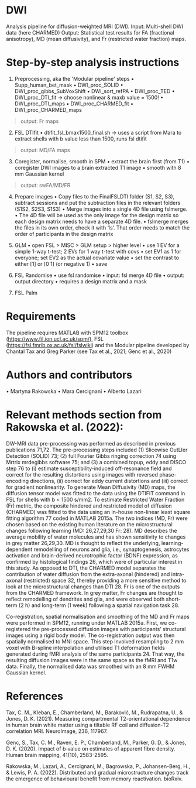 # DWI
Analysis pipeline for diffusion-weighted MRI (DWI). 
Input: Multi-shell DWI data (here CHARMED)
Output: Statistical test results for FA (fractional anisotropy), MD (mean diffusivity), and Fr (restricted water fraction) maps. 

# Step-by-step analysis instructions

1. Preprocessing, aka the 'Modular pipeline' steps
• Supp_human_bet_mask
• DWI_proc_SOLID
• DWI_proc_gibbs_SubVoxShift
• DWI_sort_refPA
• DWI_proc_TED
• DWI_proc_DTI_fit -> choose nonlinear & maxb value = 1500!
• DWI_proc_DTI_maps
• DWI_proc_CHARMED_fit
• DWI_proc_CHARMED_maps
> output: Fr maps

2. FSL DTIfit
• dtifit_fsl_bmax1500_final.sh -> uses a script from Mara to extract shells with b value less than 1500, runs fsl dtifit
> output: MD/FA maps

3. Coregister, normalise, smooth in SPM
• extract the brain first (from T1) 
• coregister DWI images to a brain extracted T1 image
• smooth with 8 mm Gaussian kernel
> output: swFA/MD/FR

4. Prepare images
• Copy files to the FinalFSLDTI folder (S1, S2, S3), subtract sessions and put the subtraction files in the relevant folders (S1S2, S2S3, S1S3)
• Merge images into a single 4D file using fslmerge.
• The 4D file will be used as the only image for the design matrix so each design matrix needs to have a separate 4D file.
• fslmerge merges the files in its own order, check it with ‘ls’. That order needs to match the order of participants in the design matrix

7. GLM
• open FSL > MISC > GLM setup > higher level
• use 1 EV for a simple 1-way t-test; 2 EVs for 1 way t-test with covs
• set EV1 as 1 for everyone; set EV2 as the actual covariate value
• set the contrast to either [1] or [0 1] (or negative 1)
• save

8. FSL Randomise
• use fsl randomise
• input: fsl merge 4D file
• output: output directory
• requires a design matrix and a mask

9. FSL Palm 


# Requirements

The pipeline requires MATLAB with SPM12 toolbox (https://www.fil.ion.ucl.ac.uk/spm/), FSL (https://fsl.fmrib.ox.ac.uk/fsl/fslwiki) and the Modular pipeline developed by Chantal Tax and Greg Parker (see Tax et al., 2021; Genc et al., 2020)

# Authors and contributors
• Martyna Rakowska
• Mara Cercignani
• Alberto Lazari

# Relevant methods section from Rakowska et al. (2022):

DW-MRI data pre-processing was performed as described in previous publications 71,72. The pre-processing steps included (1) Slicewise OutLIer Detection (SOLID) 73; (2) full Fourier Gibbs ringing correction 74 using Mrtrix mrdegibbs software 75; and (3) a combined topup, eddy and DISCO step 76 to (i) estimate susceptibility-induced off-resonance field and correct for the resulting distortions using images with reversed phase-encoding directions, (ii) correct for eddy current distortions and (iii) correct for gradient nonlinearity. To generate Mean Diffusivity (MD) maps, the diffusion tensor model was fitted to the data using the DTIFIT command in FSL for shells with b < 1500 s/mm2. To estimate Restricted Water Fraction (Fr) metric, the composite hindered and restricted model of diffusion (CHARMED) was fitted to the data using an in-house non-linear least square fitting algorithm 77 coded in MATLAB 2015a. The two indices (MD, Fr) were chosen based on the existing human literature on the microstructural changes following learning (MD: 26,27,29,30 Fr: 28). MD describes the average mobility of water molecules and has shown sensitivity to changes in grey matter 26,29,30. MD is thought to reflect the underlying, learning-dependent remodelling of neurons and glia, i.e., synaptogenesis, astrocytes activation and brain-derived neurotrophic factor (BDNF) expression, as confirmed by histological findings 26, which were of particular interest in this study. As opposed to DTI, the CHARMED model separates the contribution of water diffusion from the extra-axonal (hindered) and intra-axonal (restricted) space 32, thereby providing a more sensitive method to look at the microstructural changes than DTI 28. Fr is one of the outputs from the CHARMED framework. In grey matter, Fr changes are thought to reflect remodelling of dendrites and glia, and were observed both short-term (2 h) and long-term (1 week) following a spatial navigation task 28.

Co-registration, spatial normalisation and smoothing of the MD and Fr maps were performed in SPM12, running under MATLAB 2015a. First, we co-registered the pre-processed diffusion images with participants’ structural images using a rigid body model. The co-registration output was then spatially normalised to MNI space. This step involved resampling to 2 mm voxel with B-spline interpolation and utilised T1 deformation fields generated during fMRI analysis of the same participants 24. That way, the resulting diffusion images were in the same space as the fMRI and T1w data. Finally, the normalised data was smoothed with an 8 mm FWHM Gaussian kernel.

# References
Tax, C. M., Kleban, E., Chamberland, M., Baraković, M., Rudrapatna, U., & Jones, D. K. (2021). Measuring compartmental T2-orientational dependence in human brain white matter using a tiltable RF coil and diffusion-T2 correlation MRI. NeuroImage, 236, 117967.

Genc, S., Tax, C. M., Raven, E. P., Chamberland, M., Parker, G. D., & Jones, D. K. (2020). Impact of b‐value on estimates of apparent fibre density. Human brain mapping, 41(10), 2583-2595.

Rakowska, M., Lazari, A., Cercignani, M., Bagrowska, P., Johansen-Berg, H., & Lewis, P. A. (2022). Distributed and gradual microstructure changes track the emergence of behavioural benefit from memory reactivation. bioRxiv.
